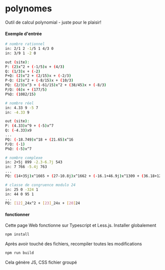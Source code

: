 # polynomes

Outil de calcul polynomial - juste pour le plaisir!

#### Exemple d'entrée
```bash
# nombre rationnel
in: 2/1 2 -1/5 1 4/3 0
in: 3/9 1 -2 0

out (site): 
P: (2)x^2 + (-1/5)x + (4/3)
Q: (1/3)x + (-2)
P+Q: (2)x^2 + (2/15)x + (-2/3)
P-Q: (2)x^2 + (-8/15)x + (10/3)
PQ: (2/3)x^3 + (-61/15)x^2 + (38/45)x + (-8/3)
P/Q: (6)x + (177/5)
P%Q: (1082/15)
```

```bash
# nombre réel
in: 4.33 9 -5 7
in: -4.33 9

out (site):
P: (4.33)x^9 + (-5)x^7
Q: (-4.33)x9
...
PQ: (-18.749)x^18 + (21.65)x^16
P/Q: (-1)
P%Q: (-5)x^7
```

```bash
# nombre complexe
in: 2+5j 899 -2.3-6.7j 543
in: 7 766 -5.4j 763
...
PQ: (14+35j)x^1665 + (27-10.8j)x^1662 + (-16.1+46.9j)x^1309 + (36.18+12.42j)x^1306
```

```bash
# classe de congruence modulo 24
in: 25 0 -324 1
in: 44 0 95 1
...
PQ: [12]_24x^2 + [23]_24x + [20]24
```

#### fonctionner
Cette page Web fonctionne sur Typescript et Less.js. Installer globalement

```bash
npm install
```

Après avoir touché des fichiers, recompiler toutes les modifications

```bash
npm run build
```
Cela génère JS, CSS fichier groupé



